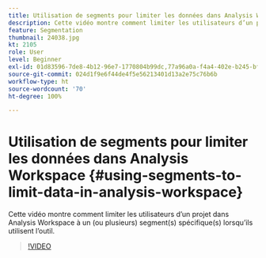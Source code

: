 ```yaml
---
title: Utilisation de segments pour limiter les données dans Analysis Workspace
description: Cette vidéo montre comment limiter les utilisateurs d’un projet dans Analysis Workspace à un (ou plusieurs) segment(s) spécifique(s) lorsqu’ils utilisent l’outil.
feature: Segmentation
thumbnail: 24038.jpg
kt: 2105
role: User
level: Beginner
exl-id: 01d83596-7de8-4b12-96e7-1770804b99dc,77a96a0a-f4a4-402e-b245-bfb83622a7e7
source-git-commit: 024d1f9e6f44de4f5e56213401d13a2e75c76b6b
workflow-type: ht
source-wordcount: '70'
ht-degree: 100%

---
```


# Utilisation de segments pour limiter les données dans Analysis Workspace {#using-segments-to-limit-data-in-analysis-workspace}

Cette vidéo montre comment limiter les utilisateurs d’un projet dans Analysis Workspace à un (ou plusieurs) segment(s) spécifique(s) lorsqu’ils utilisent l’outil.

>[!VIDEO](https://video.tv.adobe.com/v/24038/?quality=12)
